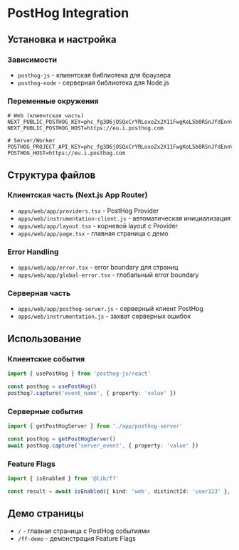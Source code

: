 # PostHog Integration

## Установка и настройка

### Зависимости

- `posthog-js` - клиентская библиотека для браузера
- `posthog-node` - серверная библиотека для Node.js

### Переменные окружения

```env
# Web (клиентская часть)
NEXT_PUBLIC_POSTHOG_KEY=phc_fg3D6jOSQxCrYRLoxoZx2X11FwgKoL5b0RSnJfdEnnV
NEXT_PUBLIC_POSTHOG_HOST=https://eu.i.posthog.com

# Server/Worker
POSTHOG_PROJECT_API_KEY=phc_fg3D6jOSQxCrYRLoxoZx2X11FwgKoL5b0RSnJfdEnnV
POSTHOG_HOST=https://eu.i.posthog.com
```

## Структура файлов

### Клиентская часть (Next.js App Router)

- `apps/web/app/providers.tsx` - PostHog Provider
- `apps/web/instrumentation-client.js` - автоматическая инициализация
- `apps/web/app/layout.tsx` - корневой layout с Provider
- `apps/web/app/page.tsx` - главная страница с демо

### Error Handling

- `apps/web/app/error.tsx` - error boundary для страниц
- `apps/web/app/global-error.tsx` - глобальный error boundary

### Серверная часть

- `apps/web/app/posthog-server.js` - серверный клиент PostHog
- `apps/web/instrumentation.js` - захват серверных ошибок

## Использование

### Клиентские события

```typescript
import { usePostHog } from 'posthog-js/react'

const posthog = usePostHog()
posthog?.capture('event_name', { property: 'value' })
```

### Серверные события

```typescript
import { getPostHogServer } from './app/posthog-server'

const posthog = getPostHogServer()
await posthog.capture('server_event', { property: 'value' })
```

### Feature Flags

```typescript
import { isEnabled } from '@lib/ff'

const result = await isEnabled({ kind: 'web', distinctId: 'user123' }, 'flag_name')
```

## Демо страницы

- `/` - главная страница с PostHog событиями
- `/ff-demo` - демонстрация Feature Flags
